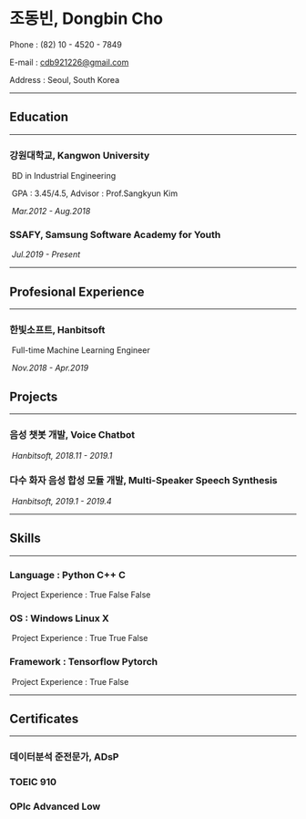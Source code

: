 # 조동빈, Dongbin Cho

Phone :	(82) 10 - 4520 - 7849

E-mail :	cdb921226@gmail.com

Address :	Seoul, South Korea





---

## Education

---

### 	강원대학교, Kangwon University

​	BD in Industrial Engineering

​	GPA : 3.45/4.5, Advisor : Prof.Sangkyun Kim

​	*Mar.2012 - Aug.2018*

### 	SSAFY, Samsung Software Academy for Youth

​	*Jul.2019 - Present*





---

## Profesional Experience

---

### 	한빛소프트, Hanbitsoft

​	Full-time Machine Learning Engineer

​	*Nov.2018 - Apr.2019*





## Projects

---

### 	음성 챗봇 개발, Voice Chatbot

​	*Hanbitsoft, 2018.11 - 2019.1*

### 	다수 화자 음성 합성 모듈 개발, Multi-Speaker Speech Synthesis

​	*Hanbitsoft, 2019.1 - 2019.4*





---

## Skills

---

### 	Language :	Python	C++	C

​	Project Experience :	True	False	False

### 	OS :	Windows	Linux	X

​	Project Experience :	True	True	False

### 	Framework :	Tensorflow	Pytorch

​	Project Experience :	True	False





---

## Certificates

---

### 	데이터분석 준전문가, ADsP

### 	TOEIC	910

### 	OPIc	Advanced Low